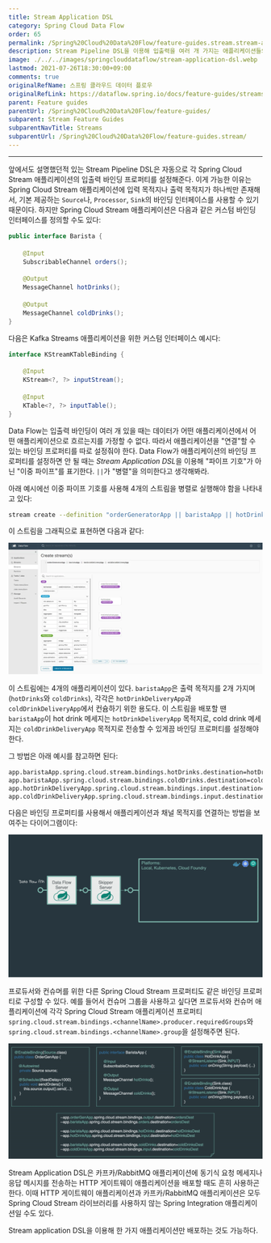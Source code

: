 ```yaml
---
title: Stream Application DSL
category: Spring Cloud Data Flow
order: 65
permalink: /Spring%20Cloud%20Data%20Flow/feature-guides.stream.stream-application-dsl/
description: Stream Pipeline DSL을 이용해 입출력을 여러 개 가지는 애플리케이션들의 스트림 생성하기
image: ./../../images/springclouddataflow/stream-application-dsl.webp
lastmod: 2021-07-26T18:30:00+09:00
comments: true
originalRefName: 스프링 클라우드 데이터 플로우
originalRefLink: https://dataflow.spring.io/docs/feature-guides/streams/stream-application-dsl/
parent: Feature guides
parentUrl: /Spring%20Cloud%20Data%20Flow/feature-guides/
subparent: Stream Feature Guides
subparentNavTitle: Streams
subparentUrl: /Spring%20Cloud%20Data%20Flow/feature-guides.stream/
---
```


---

앞에서도 설명했던적 있는 Stream Pipeline DSL은 자동으로 각 Spring Cloud Stream 애플리케이션의 입출력 바인딩 프로퍼티를 설정해준다. 이게 가능한 이유는 Spring Cloud Stream 애플리케이션에 입력 목적지나 출력 목적지가 하나씩만 존재해서, 기본 제공하는 `Source`나, `Processor`, `Sink`의 바인딩 인터페이스를 사용할 수 있기 때문이다. 하지만 Spring Cloud Stream 애플리케이션은 다음과 같은 커스텀 바인딩 인터페이스를 정의할 수도 있다:

```java
public interface Barista {

    @Input
    SubscribableChannel orders();

    @Output
    MessageChannel hotDrinks();

    @Output
    MessageChannel coldDrinks();
}
```

다음은 Kafka Streams 애플리케이션을 위한 커스텀 인터페이스 예시다:

```java
interface KStreamKTableBinding {

    @Input
    KStream<?, ?> inputStream();

    @Input
    KTable<?, ?> inputTable();
}
```

Data Flow는 입출력 바인딩이 여러 개 있을 때는 데이터가 어떤 애플리케이션에서 어떤 애플리케이션으로 흐르는지를 가정할 수 없다. 따라서 애플리케이션을 "연결"할 수 있는 바인딩 프로퍼티를 따로 설정줘야 한다. Data Flow가 애플리케이션의 바인딩 프로퍼티를 설정하면 안 될 때는 *Stream Application DSL*을 이용해 "파이프 기호"가 아닌 "이중 파이프"를 표기한다. `||`가 "병렬"을 의미한다고 생각해봐라.

아래 예시에선 이중 파이프 기호를 사용해 4개의 스트림을 병렬로 실행해야 함을 나타내고 있다:

```sh
stream create --definition "orderGeneratorApp || baristaApp || hotDrinkDeliveryApp || coldDrinkDeliveryApp" --name myCafeStream
```

이 스트림을 그래픽으로 표현하면 다음과 같다:

![Stream Application DSL](./../../images/springclouddataflow/stream-application-dsl.webp)

이 스트림에는 4개의 애플리케이션이 있다. `baristaApp`은 출력 목적지를 2개 가지며 (`hotDrinks`와 `coldDrinks`), 각각은 `hotDrinkDeliveryApp`과 `coldDrinkDeliveryApp`에서 컨슘하기 위한 용도다. 이 스트림을 배포할 땐 `baristaApp`이 hot drink 메세지는 `hotDrinkDeliveryApp` 목적지로, cold drink 메세지는 `coldDrinkDeliveryApp` 목적지로 전송할 수 있게끔 바인딩 프로퍼티를 설정해야 한다.

그 방법은 아래 예시를 참고하면 된다:

```properties
app.baristaApp.spring.cloud.stream.bindings.hotDrinks.destination=hotDrinksDest
app.baristaApp.spring.cloud.stream.bindings.coldDrinks.destination=coldDrinksDest
app.hotDrinkDeliveryApp.spring.cloud.stream.bindings.input.destination=hotDrinksDest
app.coldDrinkDeliveryApp.spring.cloud.stream.bindings.input.destination=coldDrinksDest
```

다음은 바인딩 프로퍼티를 사용해서 애플리케이션과 채널 목적지를 연결하는 방법을 보여주는 다이어그램이다:

![Multiple Input/Output channels](./../../images/springclouddataflow/SCDF-application-dsl.gif)

프로듀서와 컨슈머를 위한 다른 Spring Cloud Stream 프로퍼티도 같은 바인딩 프로퍼티로 구성할 수 있다. 예를 들어서 컨슈머 그룹을 사용하고 싶다면 프로듀서와 컨슈머 애플리케이션에 각각 Spring Cloud Stream 애플리케이션 프로퍼티 `spring.cloud.stream.bindings.<channelName>.producer.requiredGroups`와 `spring.cloud.stream.bindings.<channelName>.group`을 설정해주면 된다.

![Multiple Input/Output channels Bindings](./../../images/springclouddataflow/SCDF-application-dsl-bindings.gif)

Stream Application DSL은 카프카/RabbitMQ 애플리케이션에 동기식 요청 메세지나 응답 메시지를 전송하는 HTTP 게이트웨이 애플리케이션을 배포할 때도 흔히 사용하곤 한다. 이때 HTTP 게이트웨이 애플리케이션과 카프카/RabbitMQ 애플리케이션은 모두 Spring Cloud Stream 라이브러리를 사용하지 않는 Spring Integration 애플리케이션일 수도 있다.

Stream application DSL을 이용해 한 가지 애플리케이션만 배포하는 것도 가능하다.